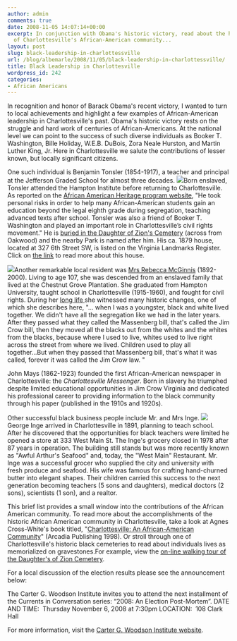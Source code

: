```yaml
---
author: admin
comments: true
date: 2008-11-05 14:07:14+00:00
excerpt: In conjunction with Obama's historic victory, read about the historic successes
  of Charlottesville's African-American community...
layout: post
slug: black-leadership-in-charlottessville
url: /blog/albemarle/2008/11/05/black-leadership-in-charlottessville/
title: Black Leadership in Charlottesville
wordpress_id: 242
categories:
- African Americans
---
```


In recognition and honor of Barack Obama's recent victory, I wanted to turn to local achievements and highlight a few examples of African-American leadership in Charlottesville's past. Obama's historic victory rests on the struggle and hard work of centuries of African-Americans. At the national level we can point to the success of such diverse individuals as Booker T. Washington, Bille Holiday, W.E.B. DuBois, Zora Neale Hurston, and Martin Luther King, Jr. Here in Charlottesville we salute the contributions of lesser known, but locally significant citizens.

One such individual is Benjamin Tonsler (1854-1917), a teacher and principal at the Jefferson Graded School for almost three decades. [![](http://www.locohistory.org/blog/albemarle/wp-content/uploads/2008/11/benjamintonslerhse.jpg)](http://www.locohistory.org/blog/albemarle/wp-content/uploads/2008/11/benjamintonslerhse.jpg)Born enslaved, Tonsler attended the Hampton Institute before returning to Charlottesville. As reported on the [African American Heritage program website](http://www.aaheritageva.org/search/sites.php?site_id=600), "He took personal risks in order to help many African-American students gain an education beyond the legal eighth grade during segregation, teaching advanced texts after school. Tonsler was also a friend of Booker T. Washington and played an important role in Charlottesville’s civil rights movement." He is [buried in the Daughter of Zion's Cemetery](http://www.virginia.edu/woodson/projects/aacaac/db/person/details/DOZ:18/) (across from Oakwood) and the nearby Park is named after him. His ca. 1879 house, located at 327 6th Street SW, is listed on the Virginia Landmarks Register. Click on [the link](http://www.dhr.virginia.gov/registers/Cities/Charlottesville/BenTonslerHouseCharlottesvilleMRA_HD_textlist.htm) to read more about this house.

[![](http://www.locohistory.org/blog/albemarle/wp-content/uploads/2008/11/rebeccamcginnis.jpg)](http://www.locohistory.org/blog/albemarle/wp-content/uploads/2008/11/rebeccamcginnis.jpg)Another remarkable local resident was [Mrs Rebecca McGinnis](http://cti.itc.virginia.edu/~aas405b/mcginnis.html) (1892-2000). Living to age 107, she was descended from an enslaved family that lived at the Chestnut Grove Plantation. She graduated from Hampton University, taught school in Charlottesville (1915-1960), and fought for civil rights. During her [long life ](http://cti.itc.virginia.edu/~aas405b/mcginnismem.html)she witnessed many historic changes, one of which she describes here, "... when I was a youngster, black and white lived  together.  We didn't have all the segregation like we had in the later  years.  After they passed what they called the Massenberg bill, that's  called the Jim Crow bill, then they moved all the blacks out from the  whites and the whites from the blacks, because where I used to live,  whites used to live right across the street from where we lived.   Children used to play all together...But when they passed that Massenberg  bill, that's what it was called, forever it was called the Jim Crow law. "

John Mays (1862-1923) founded the first African-American newspaper in Charlottesville: the _Charlottesville Messenger_. Born in slavery he triumphed despite limited educational opportunities in Jim Crow Virginia and dedicated his professional career to providing information to the black community through his paper (published in the 1910s and 1920s).

Other successful black business people include Mr. and Mrs Inge. [![](http://www.locohistory.org/blog/albemarle/wp-content/uploads/2008/11/ingegrocery.jpg)](http://www.locohistory.org/blog/albemarle/wp-content/uploads/2008/11/ingegrocery.jpg)George Inge arrived in Charlottesville in 1891, planning to teach school. After he discovered that the opportunities for black teachers were limited he opened a store at 333 West Main St. The Inge's grocery closed in 1978 after 87 years in operation. The building still stands but was more recently known as "Awful Arthur's Seafood" and, today, the "West Main" Restaurant. Mr. Inge was a successful grocer who supplied the city and university with fresh produce and seafood. His wife was famous for crafting hand-churned butter into elegant shapes. Their children carried this success to the next generation becoming teachers (5 sons and daughters), medical doctors (2 sons), scientists (1 son), and a realtor.

This brief list provides a small window into the contributions of the African American community. To read more about the accomplishments of the historic African American community in Charlottesville, take a look at Agnes Cross-White's book titled, "[Charlottesville: An African-American Community](http://www.amazon.com/Charlottesville-VA-African-American-Community-America/dp/0752408895)" (Arcadia Publishing 1998). Or stroll through one of Charlottesville's historic black cemeteries to read about individuals lives as memorialized on gravestones.For example, view the [on-line walking tour of the Daughter's of Zion Cemetery](http://www.virginia.edu/woodson/projects/aacaac/CemSearch_Walking.shtml).

For a local discussion of the election results please see the announcement below:

The Carter G. Woodson Institute invites you to attend the next installment of the Currents in Conversation series: “2008: An Election Post-Mortem”.
DATE AND TIME:  Thursday November 6, 2008 at 7:30pm
LOCATION:  108 Clark Hall

For more information, visit the [Carter G. Woodson Institute website](http://artsandsciences.virginia.edu/woodson/index.html).
